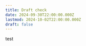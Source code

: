 ```yaml
---
title: Draft check
date: 2024-09-30T22:00:00.000Z
lastmod: 2024-10-02T22:00:00.000Z
draft: false
---
```


test
